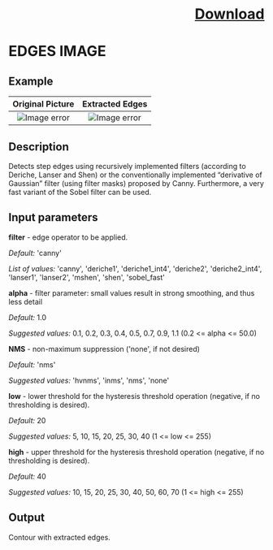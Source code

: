 # <p align="right"><a class="github-button" aria-label="Download ntkme/github-buttons on GitHub" href="https://github.com/Balluff-BVS/halconscripts/raw/master/Filters/EdgesImage/edges_image.zip" data-icon="octicon-cloud-download">Download</a></p>

EDGES IMAGE 
=============

## Example

Original Picture             | Extracted Edges
:-------------------------:|:-------------------------:
![Image error](https://github.com/Balluff-BVS/halconscripts/blob/master/EdgesImage/original.png?raw=true)  |  ![Image error](https://github.com/Balluff-BVS/halconscripts/blob/master/Filters/EdgesImage/edges_image.png?raw=true)

Description
------------

Detects step edges using recursively implemented filters (according to Deriche, Lanser and Shen) or the conventionally implemented “derivative of Gaussian” filter (using filter masks) proposed by Canny. Furthermore, a very fast variant of the Sobel filter can be used.

Input parameters
-----------------

**filter** - edge operator to be applied.

*Default:* 'canny'

*List of values:* 'canny', 'deriche1', 'deriche1_int4', 'deriche2', 'deriche2_int4', 'lanser1', 'lanser2', 'mshen', 'shen', 'sobel_fast'

**alpha** - filter parameter: small values result in strong smoothing, and thus less detail

*Default:* 1.0

*Suggested values:* 0.1, 0.2, 0.3, 0.4, 0.5, 0.7, 0.9, 1.1 (0.2 <= alpha <= 50.0)

**NMS** - non-maximum suppression ('none', if not desired)

*Default:* 'nms'

*Suggested values:* 'hvnms', 'inms', 'nms', 'none'

**low** - lower threshold for the hysteresis threshold operation (negative, if no thresholding is desired).

*Default:* 20

*Suggested values:* 5, 10, 15, 20, 25, 30, 40 (1 <= low <= 255)

**high** - upper threshold for the hysteresis threshold operation (negative, if no thresholding is desired).

*Default:* 40

*Suggested values:* 10, 15, 20, 25, 30, 40, 50, 60, 70 (1 <= high <= 255)

Output
-------------

Contour with extracted edges.

